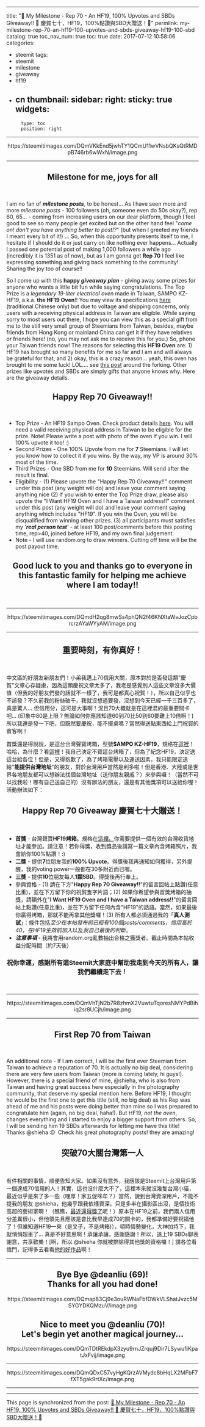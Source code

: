 
---
title: "🎈 My Milestone - Rep 70 - An HF19, 100% Upvotes and SBDs Giveaway!! 🎈 慶賀七十，HF19，100%點讚與SBD大贈送！🎈"
permlink: my-milestone-rep-70-an-hf19-100-upvotes-and-sbds-giveaway-hf19-100-sbd
catalog: true
toc_nav_num: true
toc: true
date: 2017-07-12 10:58:06
categories:
- steemit
tags:
- steemit
- milestone
- giveaway
- hf19
- cn
thumbnail: 
sidebar:
    right:
        sticky: true
widgets:
    -
        type: toc
        position: right
---


<html>
<center><p>https://steemitimages.com/DQmVKkEnd5jwhTY1QCmU11wVNsbQKsQtRMDpB746rb6wWxN/image.png</p><hr>
<h2>Milestone for me, joys for all</h2></center><br>
<p>I am no fan of <em><strong>milestone posts</strong></em>, to be honest... As I have seen more and more <em>milestone posts</em> - 100 followers (oh, someone even do 50s okay?), rep 60, 65... - coming from increasing users on our dear platform, though I feel good to see so many people get excited but on the other hand feel "<em>come on! don't you have anything better to post!?</em>" (but when I greeted my friends I meant every bit of it!) ... So, when this opportunity presents itself to me, I hesitate if I should do it or just carry on like nothing ever happens... Actually I passed one potential post of making 1,000 followers a while ago (incredibly it is 1351 as of now), but as I am gonna get <strong>Rep 70</strong> I feel like expressing something and giving back something to the community! Sharing the joy too of course!!</p>
<p>So I come up with this <strong>happy </strong><em><strong>giveaway plan</strong></em> - giving away some prizes for anyone who wants a little bit fun while saying congratulations. The Top Prize is a <em>legendary 19-liter electrical oven</em> made in Taiwan, SAMPO KZ-HF19, a.k.a. <strong>the HF19 Oven</strong>!! You may view its specifications <a href="">here</a><a href="http://24h.pchome.com.tw/prod/DMAG51-A69505593"> </a>(traditional Chinese only) but due to voltage and shipping concerns, only users with a receiving physical address in Taiwan are eligible. While saying sorry to most users out there, I hope you can view this as a special gift from me to the still very small group of Steemians from Taiwan, besides, maybe friends from Hong Kong or mainland China can get it if they have relatives or friends here! (no, you may not ask me to receive this for you.) So, phone your Taiwan friends now! The reasons for selecting this <strong>HF19 Oven</strong> are: 1) HF19 has brought so many benefits for me so far and I am and will always be grateful for that, and 2) okay, this is a crazy reason... yeah, this oven has brought to me some luck! LOL.... see <a href="https://steemit.com/hf19/@deanliu/is-hf19-gonna-be-hot-enough-anyone-has-bought-this-before">this post</a> around the forking. Other prizes like upvotes and SBDs are simply gifts that anyone knows why. Here are the giveaway details.</p>
<center><h2>Happy Rep 70 Giveaway!!</h2></center><br>
<ul>
  <li>Top Prize - An HF19 Sampo Oven. Check product details <a href="http://24h.pchome.com.tw/prod/DMAG51-A69505593">here</a>. You will need a valid receiving physical address in Taiwan to be eligible for the prize. Note! Please write a post with photo of the oven if you win. I will 100% upvote it too! :)</li>
  <li>Second Prizes - One 100% Upvote from me for <strong>7</strong> Steemians. I will let you know how to collect it if you wins. By the way, my VP is around 30% most of the time.</li>
  <li>Third Prizes - One SBD from me for <strong>10</strong> Steemians. Will send after the result is final.</li>
  <li>Eligibility - (1) Please upvote the "Happy Rep 70 Giveaway!!" comment under this post (any weight will do) and leave your comment saying anything nice (2) If you wish to enter the Top Prize draw, please also upvote the "I Want HF19 Oven and I have a Taiwan address!!" comment under this post (any weight will do) and leave your comment saying anything which includes "HF19". If you win the Oven, you will be disqualified from winning other prizes. (3) all participants must satisfies my '<em><strong>real person test</strong></em>' - at least 100 post/comments before this posting time, rep&gt;40, joined before HF19, and my own final judgement.&nbsp;</li>
  <li>Note - I will use random.org to draw winners. Cutting off time will be the post payout time.&nbsp;</li>
</ul>
<center><h2>Good luck to you and thanks go to everyone in this fantastic family for helping me achieve where I am today!!</h2><br><hr>
<p>https://steemitimages.com/DQmdH2qg8mwSs4phQN2f46KNXtaWvJozCpbrcrzAYaWYyAM/image.png</p><hr>
<h2>重要時刻，有你真好！</h2></center><br>
<p>中文區的好朋友新朋友們！小弟我邁上70信用大關，原本對於是否發這類"慶賀"文章心存疑慮，因為這類慶祝文章太多了，我老是感覺別人這些文章沒多大價值（但我的好朋友們發的話就不一樣了，我可是都真心祝賀！），所以自己似乎也不該發？不久前我的粉絲破千，我就沒想過要發，沒想到今天已經一千三百多了，真是驚人... 但信用分，這可是大事啊！況且70大概就是在這裡混的最重要關卡吧... (印象中80是上限？無論如何你應該知道60到70比50到60要難上10倍啊！) 所以我還是發一下吧，但既然要慶祝，能不擺桌嗎？當然得送點東西給上門祝賀的賓客啊！</p>
<p>首獎還是得說說，是這台台灣聲寶烤箱，型號<strong>SAMPO KZ-HF19</strong>，規格在<a href="http://24h.pchome.com.tw/prod/DMAG51-A69505593">這裡</a>！哈哈，為什麼？看<a href="https://steemit.com/hf19/@deanliu/is-hf19-gonna-be-hot-enough-anyone-has-bought-this-before">這裡</a>！我自己決定不買這台烤箱了，但為了紀念HF19，決定送這台給各位！但是，又得抱歉了，為了烤箱電壓以及運送因素，我只能限定送給"<strong>能提供台灣地址</strong>"的朋友，對於台灣用戶當然是利多啦！但是香港、大陸或是世界各地朋友都可以想辦法找個台灣地址（送你朋友親戚？）來參與囉！（當然不可以找我啦！哪有自己送自己的）沒有辦法的朋友，還是有其他獎項可以送給你喔！活動辦法如下：</p>
<center><h2>Happy Rep 70 Giveaway 慶賀七十大贈送！</h2><br></center>
<ul>
  <li><strong>首獎</strong> - 台灣聲寶<strong>HF19烤箱</strong>。規格在<a href="http://24h.pchome.com.tw/prod/DMAG51-A69505593">這裡。</a>你需要提供一個有效的台灣收貨地址才能參加。請注意！若你得獎，收到獎品後請寫一篇文章內含烤箱照片，我會給你100%點讚！:)</li>
  <li><strong>二獎</strong> - 提供<strong>7</strong>位朋友我的<strong>100% Upvote</strong>。得獎後我再通知如何獲得，另外提醒，我的voting power一般都在30多附近而已喔。</li>
  <li><strong>三獎</strong> - 提供<strong>10</strong>位朋友每人<strong>1顆SBD</strong>。得獎後再行奉上。</li>
  <li>參與資格 - (1) 請在下方"<strong>Happy Rep 70 Giveaway!!</strong>"的留言回帖上點讚(任意比重)，並在下方留下你的祝賀隻字片語；(2) 如果你希望參與首獎烤箱的抽獎，請額外在"<strong>I Want HF19 Oven and I have a Taiwan address!!</strong>"的留言回帖上點讚(任意比重)，並在下方留下任何內含"HF19"的話語。當然，如果最後你贏得烤箱，那就不能再拿其他獎囉！(3) 所有人都必須通過我的「<strong>真人測試</strong>」：條件包括<em>至少在本帖發布前已經有100個posts/comments</em>，<em>信用高於40</em>，<em>在HF19生效前加入</em>以及<em>我自己最後的判斷</em>。</li>
  <li><em><strong>注意事項</strong></em><strong> </strong>- 我將會用random.org亂數抽出合格之獲獎者。截止時間為本帖收益分配時間（約7天後）</li>
</ul>
<center><h3>祝你幸運，感謝所有這Steemit大家庭中幫助我走到今天的所有人，讓我們繼續走下去！</h3>
<p><br></p>
<hr>
<p>https://steemitimages.com/DQmVhTjN2b7R8zhmX2VuwtuTqoresNMYPdBihiq2sr8UCjh/image.png</p>
<hr>
<h2>First Rep 70 from Taiwan</h2></center><br>
<p>An additional note - If I am correct, I will be the first ever Steemian from Taiwan to achieve a reputation of 70. It is actually no big deal, considering there are very few users from Taiwan (more is coming lately, hi guys!). However, there is a special friend of mine, @shieha, who is also from Taiwan and having great success here especially in the photography community, that deserve my special mention here. Before HF19, I thought he would be the first one to get this title (still, no big deal) as his Rep was ahead of me and his posts were doing better than mine so I was prepared to congratulate him (again, no big deal, haha!). But HF19, <em>not the oven</em>, changes everything and I started to enjoy a bigger support from others. So, I will be sending him 19 SBDs afterwards for letting me have this title! Thanks @shieha :D &nbsp;Check his great photography posts! they are amazing!</p>
<center><h2>突破70大關台灣第一人</h2></center><br>
<p>有件相關的事情，順便告知大家。如果沒有意外，我應該是Steemit上台灣用戶第一個達成70信用的人！其實，這也沒什麼大不了，這裡本來就沒幾隻台灣小貓，最近似乎是來了多一些（哩厚！家五促咪牟？）當然，說到台灣資深用戶，不能不提我的朋友 @shieha，他幾乎跟我依樣資深，只是多半在攝影區出沒，是個技術高超的藝術家啊！（瞧瞧，<a href="https://steemit.com/photography/@shieha/scientific-photography-contest-awards-ceremony-exhibition">最近還得獎了</a>呢！）原本在HF19之前，我們兩人信用分差異很小，但他領先且應該是會比我早達成70的關卡的，我都準備好要祝福他了！但誰知道HF19一來（是叉子，不是烤箱)），頓時情勢變化，大神加持下，我就悄悄超車了... 真是不好意思啊！承讓承讓，感謝感謝！所以，送上19 SBDs聊表謝意，共享歡樂！[啊，所以 @shieha 你就被排除得其他獎的資格囉！] 請各位看倌門，記得多去看看<a href="https://steemit.com/@shieha">他的好作品</a>啊！</p><hr>
<center>
<h2>Bye Bye @deanliu (69)! <br>Thanks for all you had done!</h2>
<p>https://steemitimages.com/DQmap83Cj9e3ouRWNaFbfDWkVLShatJvzc5MSYGYDKQMzuV/image.png</p>
<h2>Nice to meet you @deanliu (70)!<br>Let's begin yet another magical journey...</h2>
<p>https://steemitimages.com/DQmTDtREkdpX3zyu9rnJZrquj9Dir7LSywu1iKpatJxFvij/image.png</p><hr>
<p>https://steemitimages.com/DQmQDxC57vyHgKQrzAVMydc8bHqLX2MFbF7fXT5gak9rtXc/image.png</p><hr></center></html>

- - -

This page is synchronized from the post: [🎈 My Milestone - Rep 70 - An HF19, 100% Upvotes and SBDs Giveaway!! 🎈 慶賀七十，HF19，100%點讚與SBD大贈送！🎈](https://steemit.com/@deanliu/my-milestone-rep-70-an-hf19-100-upvotes-and-sbds-giveaway-hf19-100-sbd)
